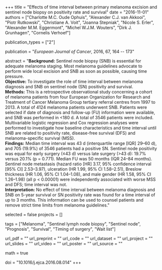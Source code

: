 +++
title = "Effects of time interval between primary melanoma excision and sentinel node biopsy on positivity rate and survival"
date = "2016-11-01"
authors = ["Charlotte M.C. Oude Ophuis", "Alexander C.J. van Akkooi", "Piotr Rutkowski", "Christiane A. Voit", "Joanna Stepniak", "Nicole S. Erler", "Alexander M.M. Eggermont", "Michel W.J.M. Wouters", "Dirk J. Grunhagen", "Cornelis Verhoef"]

publication_types = ["2"]

publication = "*European Journal of Cancer*, 2016, 67, 164 -- 173"

abstract = "**Background:** Sentinel node biopsy (SNB) is essential for adequate melanoma staging. Most melanoma guidelines advocate to perform wide local excision and SNB as soon as possible, causing time pressure.<br>**Objective:** To investigate the role of time interval between melanoma diagnosis and SNB on sentinel node (SN) positivity and survival.<br>**Methods:** This is a retrospective observational study concerning a cohort of melanoma patients from four European Organization for Research and Treatment of Cancer Melanoma Group tertiary referral centres from 1997 to 2013. A total of 4124 melanoma patients underwent SNB. Patients were selected if date of diagnosis and follow-up (FU) information were available, and SNB was performed in <180 d. A total of 3546 patients were included. Multivariable logistic regression and Cox regression analyses were performed to investigate how baseline characteristics and time interval until SNB are related to positivity rate, disease-free survival (DFS) and melanoma-specific survival (MSS).<br>**Findings:** Median time interval was 43 d (interquartile range [IQR] 29–60 d), and 705 (19.9%) of 3546 patients had a positive SN. Sentinel node positivity was equal for early surgery (≤43 d) versus late surgery (>43 d): 19.7% versus 20.1% (p = 0.771). Median FU was 50 months (IQR 24–84 months). Sentinel node metastasis (hazard ratio [HR] 3.17, 95% confidence interval [95% CI] 2.53–3.97), ulceration (HR 1.99, 95% CI 1.58–2.51), Breslow thickness (HR 1.06, 95% CI 1.04–1.08), and male gender (HR 1.58, 95% CI 1.26–1.98) (all p < 0.00001) were independently associated with worse MSS and DFS; time interval was not.<br>**Interpretation:** No effect of time interval between melanoma diagnosis and SNB on 5-year survival or SN positivity rate was found for a time interval of up to 3 months. This information can be used to counsel patients and remove strict time limits from melanoma guidelines."

selected = false
projects = []

tags = ["Melanoma", "Sentinel lymph node biopsy", "Sentinel node", "Prognosis", "Survival", "Timing of surgery", "Wait list"]

url_pdf = ""
url_preprint = ""
url_code = ""
url_dataset = ""
url_project = ""
url_slides = ""
url_video = ""
url_poster = ""
url_source = ""

math = true

doi = "10.1016/j.ejca.2016.08.014"
+++
